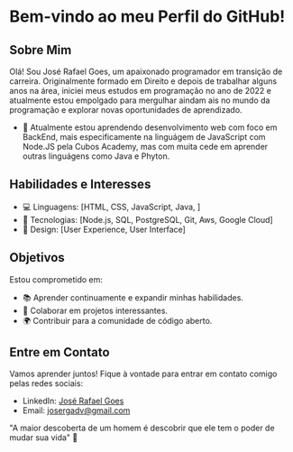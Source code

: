 

# Bem-vindo ao meu Perfil do GitHub!

## Sobre Mim

Olá! Sou José Rafael Goes, um apaixonado programador em transição de carreira. Originalmente formado em Direito e depois de trabalhar alguns anos na área, iniciei meus estudos em programação no ano de 2022 e atualmente estou empolgado para mergulhar aindam ais no mundo da programação e explorar novas oportunidades de aprendizado.

- 🌱 Atualmente estou aprendendo desenvolvimento web com foco em BackEnd, mais especificamente na linguágem de JavaScript com Node.JS pela Cubos Academy, mas com muita cede em aprender outras linguágens como Java e Phyton.

## Habilidades e Interesses

- 💻 Linguagens: [HTML, CSS, JavaScript, Java, ]
- 🚀 Tecnologias: [Node.js, SQL, PostgreSQL, Git, Aws, Google Cloud]
- 🎨 Design: [User Experience, User Interface]

## Objetivos

Estou comprometido em:

- 📚 Aprender continuamente e expandir minhas habilidades.
- 🤝 Colaborar em projetos interessantes.
- 🌍 Contribuir para a comunidade de código aberto.

## Entre em Contato

Vamos aprender juntos! Fique à vontade para entrar em contato comigo pelas redes sociais:

- LinkedIn: [José Rafael Goes](https://www.linkedin.com/in/jos%C3%A9-rafael-goes-388613164/)
- Email: josergadv@gmail.com

"A maior descoberta de um homem é descobrir que ele tem o poder de mudar sua vida" 🚀

